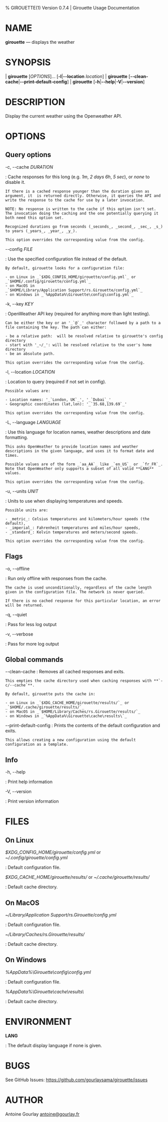 % GIROUETTE(1) Version 0.7.4 | Girouette Usage Documentation

NAME
====

**girouette** — displays the weather

SYNOPSIS
========

| **girouette** \[_OPTIONS_]... \[**-l**|**\--location** _location_]
| **girouette** \[**\--clean-cache**|**\--print-default-config**]
| **girouette** \[**-h**|**\--help**|**-V**|**\--version**]

DESCRIPTION
===========

Display the current weather using the Openweather API.

OPTIONS
=======

Query options
-------------

-c, \--cache _DURATION_

:   Cache responses for this long (e.g. _1m_, _2 days 6h_, _5 sec_), or _none_ to disable it.

    If there is a cached response younger than the duration given as argument, it  is returned directly. Otherwise, it queries the API and write the response to the cache for use by a later invocation.

    NOTE: No response is written to the cache if this option isn't set. The invocation doing the caching and the one potentially querying it both need this option set.

    Recognized durations go from seconds (_seconds_, _second_, _sec_, _s_) to years (_years_, _year_, _y_).

    This option overrides the corresponding value from the config.

\--config _FILE_

:   Use the specified configuration file instead of the default.

    By default, girouette looks for a configuration file:
            
    - on Linux in _`$XDG_CONFIG_HOME/girouette/config.yml`_ or _`$HOME/.config/girouette/config.yml`_
    - on MacOS in _`$HOME/Library/Application Support/rs.Girouette/config.yml`_
    - on Windows in _`%AppData%\Girouette\config\config.yml`_

-k, \--key _KEY_

:   OpenWeather API key (required for anything more than light testing).

    Can be either the key or an '_`@`_' character followed by a path to a file containing the key. The path can either: 

    - be a relative path:  will be resolved relative to girouette's config directory
    - start with '_~/_': will be resolved relative to the user's home directory
    - be an absolute path.

    This option overrides the corresponding value from the config.

-l, \--location _LOCATION_

:   Location to query (required if not set in config).

    Possible values are:

    - Location names: '_`London, UK`_', '_`Dubai`_'
    - Geographic coordinates (lat,lon): '_`35.68,139.69`_'

    This option overrides the corresponding value from the config.

 -L, \--language _LANGUAGE_

:   Use this language for location names, weather descriptions and date formatting.

    This asks OpenWeather to provide location names and weather descriptions in the given language, and uses it to format date and times.

    Possible values are of the form _`aa_AA`_ like _`en_US`_ or _`fr_FR`_. Note that OpenWeather only supports a subset of all valid **LANG** values.

    This option overrides the corresponding value from the config.

-u, \--units _UNIT_

:   Units to use when displaying temperatures and speeds.

    Possible units are:

    - _metric_: Celsius temperatures and kilometers/hour speeds (the default),
    - _imperial_: Fahrenheit temperatures and miles/hour speeds,
    - _standard_: Kelvin temperatures and meters/second speeds.

    This option overrides the corresponding value from the config.

Flags
-----

-o, \--offline

:   Run only offline with responses from the cache.

    The cache is used unconditionally, regardless of the cache length given in the configuration file. The network is never queried.

    If there is no cached response for this particular location, an error will be returned.

-q, \--quiet

:   Pass for less log output

-v, \--verbose

:   Pass for more log output

Global commands
---------------

\--clean-cache
:   Removes all cached responses and exits.

    This empties the cache directory used when caching responses with **`-c/--cache`**.

    By default, girouette puts the cache in:

    - on Linux in _`$XDG_CACHE_HOME/girouette/results/`_ or _`$HOME/.cache/girouette/results/`_
    - on MacOS in _`$HOME/Library/Caches/rs.Girouette/results/`_
    - on Windows in _`%AppData%\Girouette\cache\results\`_

\--print-default-config
:   Prints the contents of the default configuration and exits.

    This allows creating a new configuration using the default configuration as a template.

Info
----
-h, \--help

:   Print help information

-V, \--version

:   Print version information

FILES
=====

On Linux
--------

_\$XDG_CONFIG_HOME/girouette/config.yml_ or _~/.config/girouette/config.yml_

:   Default configuration file.

_\$XDG_CACHE_HOME/girouette/results/_ or _~/.cache/girouette/results/_

:   Default cache directory.

On MacOS
--------

_~/Library/Application Support/rs.Girouette/config.yml_

:   Default configuration file.

_~/Library/Caches/rs.Girouette/results/_

:   Default cache directory.

On Windows
----------

_%AppData%\\Girouette\\config\\config.yml_

:   Default configuration file.

_%AppData%\\Girouette\\cache\\results\\_

:   Default cache directory.

ENVIRONMENT
===========

**LANG**

:   The default display language if none is given.

BUGS
====

See GitHub Issues: <https://github.com/gourlaysama/girouette/issues>

AUTHOR
======

Antoine Gourlay <antoine@gourlay.fr>
